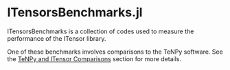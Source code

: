 # ITensorsBenchmarks.jl

ITensorsBenchmarks is a collection of codes used to measure the performance of the ITensor library.

One of these benchmarks involves comparisons to the TeNPy software.
See the [TeNPy and ITensor Comparisons](@ref) section for more details.

